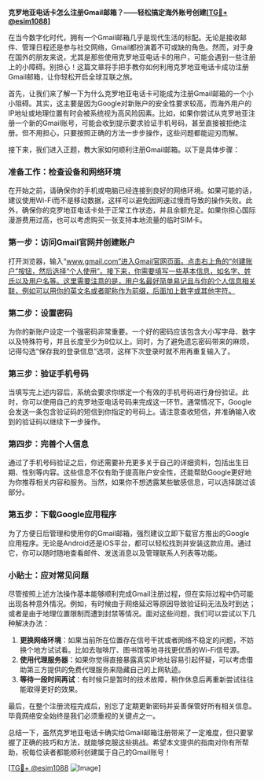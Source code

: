 **克罗地亚电话卡怎么注册Gmail邮箱？——轻松搞定海外账号创建[[TG💪+ @esim1088](https://t.me/s/esim1088)]**

在当今数字化时代，拥有一个Gmail邮箱几乎是现代生活的标配。无论是接收邮件、管理日程还是参与社交网络，Gmail都扮演着不可或缺的角色。然而，对于身在国外的朋友来说，尤其是那些使用克罗地亚电话卡的用户，可能会遇到一些注册上的小障碍。别担心！这篇文章将手把手教你如何利用克罗地亚电话卡成功注册Gmail邮箱，让你轻松开启全球互联之旅。

首先，让我们来了解一下为什么克罗地亚电话卡可能成为注册Gmail邮箱的一个小小阻碍。其实，这主要是因为Google对新账户的安全性要求较高，而海外用户的IP地址或地理位置有时会被系统视为高风险因素。比如，如果你尝试从克罗地亚注册一个新的Gmail账号，可能会收到提示要求验证手机号码，甚至直接被拒绝注册。但不用担心，只要按照正确的方法一步步操作，这些问题都能迎刃而解。

接下来，我们进入正题，教大家如何顺利注册Gmail邮箱。以下是具体步骤：

### 准备工作：检查设备和网络环境

在开始之前，请确保你的手机或电脑已经连接到良好的网络环境。如果可能的话，建议使用Wi-Fi而不是移动数据，这样可以避免因网速过慢而导致的操作失败。此外，确保你的克罗地亚电话卡处于正常工作状态，并且余额充足。如果你担心国际漫游费用过高，也可以考虑购买一张支持本地流量的临时SIM卡。

### 第一步：访问Gmail官网并创建账户

打开浏览器，输入“www.gmail.com”进入Gmail官网页面。点击右上角的“创建账户”按钮，然后选择“个人使用”。接下来，你需要填写一些基本信息，如名字、姓氏以及用户名等。这里需要注意的是，用户名最好简单易记且与你的个人信息相关联，例如可以用你的英文名或者昵称作为前缀，后面加上数字或其他字符。

### 第二步：设置密码

为你的新账户设定一个强密码非常重要。一个好的密码应该包含大小写字母、数字以及特殊符号，并且长度至少为8位以上。同时，为了避免遗忘密码带来的麻烦，记得勾选“保存我的登录信息”选项，这样下次登录时就不用再重复输入了。

### 第三步：验证手机号码

当填写完上述内容后，系统会要求你绑定一个有效的手机号码进行身份验证。此时，你可以使用自己的克罗地亚电话号码来完成这一环节。通常情况下，Google会发送一条包含验证码的短信到你指定的号码上。请注意查收短信，并准确输入收到的验证码以继续下一步操作。

### 第四步：完善个人信息

通过了手机号码验证之后，你还需要补充更多关于自己的详细资料，包括出生日期、性别等内容。这些信息不仅有助于提高账户安全性，还能帮助Google更好地为你推荐相关内容和服务。当然，如果你不想透露某些敏感信息，可以选择跳过该部分。

### 第五步：下载Google应用程序

为了方便日后管理和使用你的Gmail邮箱，强烈建议立即下载官方推出的Google应用程序。无论是Android还是iOS平台，都可以轻松找到并安装这款应用。通过它，你可以随时随地查看邮件、发送消息以及管理联系人列表等功能。

### 小贴士：应对常见问题

尽管按照上述方法操作基本能够顺利完成Gmail注册过程，但在实际过程中仍可能出现各种意外情况。例如，有时候由于网络延迟等原因导致验证码无法及时到达；或者是由于地理位置限制而遭到封禁等情况。面对这些问题，我们可以尝试以下几种解决办法：

1. **更换网络环境**：如果当前所在位置存在信号干扰或者网络不稳定的问题，不妨换个地方试试看。比如去咖啡厅、图书馆等地寻找更优质的Wi-Fi信号源。
2. **使用代理服务器**：如果你觉得直接暴露真实IP地址容易引起怀疑，可以考虑借助第三方提供的免费代理服务来隐藏自己的上网轨迹。
3. **等待一段时间再试**：有时候只是暂时的技术故障，稍作休息后再重新尝试往往能取得更好的效果。

最后，在整个注册流程完成后，别忘了定期更新密码并妥善保管好所有相关信息。毕竟网络安全始终是我们必须重视的关键点之一。

总结一下，虽然克罗地亚电话卡确实给Gmail邮箱注册带来了一定难度，但只要掌握了正确的技巧和方法，就能够克服这些挑战。希望本文提供的指南对你有所帮助，祝每位读者都能顺利创建属于自己的Gmail账号！

[[TG💪+ @esim1088](https://t.me/s/esim1088) ![Image](https://i.postimg.cc/4NQfJmqS/Snipaste-2025-05-13-00-14-12.png)]